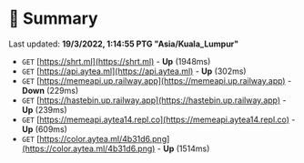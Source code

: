 # 📖 Summary
Last updated: **19/3/2022, 1:14:55 PTG "Asia/Kuala_Lumpur"**

- `GET` [https://shrt.ml](https://shrt.ml) - **Up** (1948ms)
- `GET` [https://api.aytea.ml](https://api.aytea.ml) - **Up** (302ms)
- `GET` [https://memeapi.up.railway.app](https://memeapi.up.railway.app) - **Down** (229ms)
- `GET` [https://hastebin.up.railway.app](https://hastebin.up.railway.app) - **Up** (239ms)
- `GET` [https://memeapi.aytea14.repl.co](https://memeapi.aytea14.repl.co) - **Up** (609ms)
- `GET` [https://color.aytea.ml/4b31d6.png](https://color.aytea.ml/4b31d6.png) - **Up** (1514ms)
